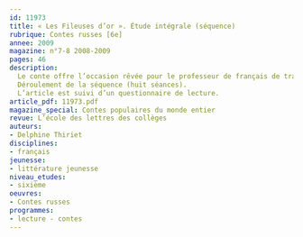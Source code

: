 ```yaml
---
id: 11973
title: « Les Fileuses d’or ». Étude intégrale (séquence)
rubrique: Contes russes [6e]
annee: 2009
magazine: n°7-8 2008-2009
pages: 46
description: 
  Le conte offre l’occasion rêvée pour le professeur de français de transmettre des savoirs et savoir-faire essentiels au cycle d’adaptation. Pourtant, les élèves sont parfois un peu blasés... En effet, certains estiment que ces textes ne les concernent plus. Il appartient au professeur de leur montrer qu’il n’y a pas d’âge pour les contes et que la richesse du patrimoine mondial offre des ressources quasi infinies. C’est dans cet esprit que les « Contes russes » peuvent apparaître dans la classe. Riches en aventures, en surprises, porteurs d’une culture différente de la nôtre, ces cinq récits vont nous permettre de familiariser les élèves avec le genre si vaste du conte, l’objectif final étant de les amener à en écrire un. Pour cela, ils devront avoir acquis certaines compétences indispensables, notamment la maîtrise des temps du passé et celle de la structure d’un texte narratif ; il leur faudra bien lire ces histoires et s’imprégner de l’univers russe. Les activités possibles sont multiples.
  Déroulement de la séquence (huit séances).
  L’article est suivi d’un questionnaire de lecture.
article_pdf: 11973.pdf
magazine_special: Contes populaires du monde entier
revue: L’école des lettres des collèges
auteurs:
- Delphine Thiriet
disciplines:
- français
jeunesse:
- littérature jeunesse
niveau_etudes:
- sixième
oeuvres:
- Contes russes
programmes:
- lecture - contes
---
```

